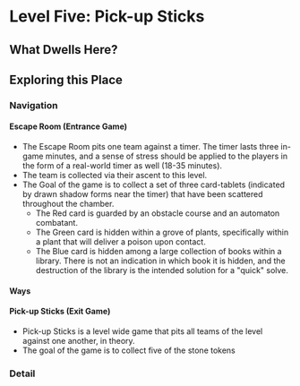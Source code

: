 # Level Five: Pick-up Sticks
## What Dwells Here?
## Exploring this Place
### Navigation
#### Escape Room (Entrance Game)
- The Escape Room pits one team against a timer. The timer lasts three in-game minutes, and a sense of stress should be applied to the players in the form of a real-world timer as well (18-35 minutes).
- The team is collected via their ascent to this level.
- The Goal of the game is to collect a set of three card-tablets (indicated by drawn shadow forms near the timer) that have been scattered throughout the chamber.
	- The Red card is guarded by an obstacle course and an automaton combatant.
	- The Green card is hidden within a grove of plants, specifically within a plant that will deliver a poison upon contact.
	- The Blue card is hidden among a large collection of books within a library. There is not an indication in which book it is hidden, and the destruction of the library is the intended solution for a "quick" solve. 
#### Ways
#### Pick-up Sticks (Exit Game)
- Pick-up Sticks is a level wide game that pits all teams of the level against one another, in theory. 
- The goal of the game is to collect five of the stone tokens
### Detail